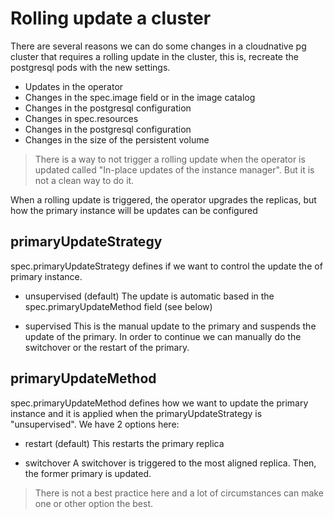 # Rolling update a cluster

There are several reasons we can do some changes in a cloudnative pg cluster that requires a rolling update in the cluster, this is, recreate the postgresql pods with the new settings.

- Updates in the operator
- Changes in the spec.image field or in the image catalog
- Changes in the postgresql configuration
- Changes in spec.resources
- Changes in the postgresql configuration
- Changes in the size of the persistent volume

> There is a way to not trigger a rolling update when the operator is updated called "In-place updates of the instance manager". But it is not a clean way to do it.

When a rolling update is triggered, the operator upgrades the replicas, but how the primary instance will be updates can be configured

## primaryUpdateStrategy

spec.primaryUpdateStrategy defines if we want to control the update the of primary instance.

- unsupervised (default)
The update is automatic based in the spec.primaryUpdateMethod field (see below)

- supervised
This is the manual update to the primary and suspends the update of the primary. In order to continue we can manually do the switchover or the restart of the primary.

## primaryUpdateMethod

spec.primaryUpdateMethod defines how we want to update the primary instance and it is applied when the primaryUpdateStrategy is "unsupervised". We have 2 options here:

- restart (default)
This restarts the primary replica

- switchover
A switchover is triggered to the most aligned replica. Then, the former primary is updated.

> There is not a best practice here and a lot of circumstances can make one or other option the best.
